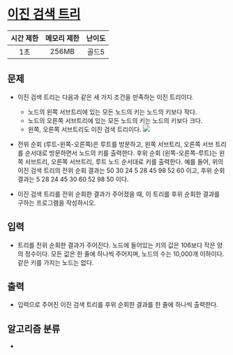 # [이진 검색 트리](https://www.acmicpc.net/problem/5639)

|시간 제한|메모리 제한|난이도|
|:-------:|:---------:|:---:|
|1초|256MB|골드5|

## 문제
- 이진 검색 트리는 다음과 같은 세 가지 조건을 만족하는 이진 트리이다.

    - 노드의 왼쪽 서브트리에 있는 모든 노드의 키는 노드의 키보다 작다.
    - 노드의 오른쪽 서브트리에 있는 모든 노드의 키는 노드의 키보다 크다.
    - 왼쪽, 오른쪽 서브트리도 이진 검색 트리이다.
![](https://onlinejudgeimages.s3-ap-northeast-1.amazonaws.com/upload/images/bsearchtree.png)

- 전위 순회 (루트-왼쪽-오른쪽)은 루트를 방문하고, 왼쪽 서브트리, 오른쪽 서브 트리를 순서대로 방문하면서 노드의 키를 출력한다. 후위 순회 (왼쪽-오른쪽-루트)는 왼쪽 서브트리, 오른쪽 서브트리, 루트 노드 순서대로 키를 출력한다. 예를 들어, 위의 이진 검색 트리의 전위 순회 결과는 50 30 24 5 28 45 98 52 60 이고, 후위 순회 결과는 5 28 24 45 30 60 52 98 50 이다.

- 이진 검색 트리를 전위 순회한 결과가 주어졌을 때, 이 트리를 후위 순회한 결과를 구하는 프로그램을 작성하시오.

## 입력
- 트리를 전위 순회한 결과가 주어진다. 노드에 들어있는 키의 값은 106보다 작은 양의 정수이다. 모든 값은 한 줄에 하나씩 주어지며, 노드의 수는 10,000개 이하이다. 같은 키를 가지는 노드는 없다.

## 출력
- 입력으로 주어진 이진 검색 트리를 후위 순회한 결과를 한 줄에 하나씩 출력한다.

## 알고리즘 분류
- 